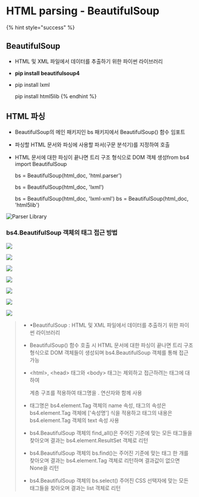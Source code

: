 # HTML parsing - BeautifulSoup

{% hint style="success" %}
## BeautifulSoup

* HTML 및 XML 파일에서 데이터를 추출하기 위한 파이썬 라이브러리
* **pip install beautifulsoup4**
* pip install lxml

  pip install html5lib
{% endhint %}

## HTML 파싱

* BeautifulSoup의 메인 패키지인 bs 패키지에서 BeautifulSoup\(\) 함수 임포트
* 파싱할 HTML 문서와 파싱에 사용할 파서\(구문 분석기\)를 지정하여 호출
* HTML 문서에 대한 파싱이 끝나면 트리 구조 형식으로 DOM 객체 생성from bs4 import BeautifulSoup

  bs = BeautifulSoup\(html\_doc, 'html.parser'\)

  bs = BeautifulSoup\(html\_doc, 'lxml'\)

  bs = BeautifulSoup\(html\_doc, 'lxml-xml'\)  bs = BeautifulSoup\(html\_doc, 'html5lib'\)

![Parser Library](../.gitbook/assets/image%20%28251%29.png)

### bs4.BeautifulSoup 객체의 태그 접근 방법

![](../.gitbook/assets/image%20%28227%29.png)

![](../.gitbook/assets/image%20%28248%29.png)

![](../.gitbook/assets/image%20%28245%29.png)

![](../.gitbook/assets/image%20%28249%29.png)

![](../.gitbook/assets/image%20%28246%29.png)

![](../.gitbook/assets/image%20%28252%29.png)

![](../.gitbook/assets/image%20%28225%29.png)

> * •BeautifulSoup : HTML 및 XML 파일에서 데이터를 추출하기  위한 파이썬 라이브러리
> * BeautifulSoup\(\) 함수 호출 시 HTML 문서에 대한 파싱이  끝나면 트리 구조 형식으로 DOM 객체들이 생성되며  bs4.BeautifulSoup 객체를 통해 접근 가능
> * &lt;html&gt;, &lt;head&gt; 태그와 &lt;body&gt; 태그는 제외하고 접근하려는  태그에 대하여
>
>   계층 구조를 적용하여 태그명을 . 연산자와 함께 사용
>
> * 태그명은 bs4.element.Tag 객체의 name 속성, 태그의 속성은  bs4.element.Tag 객체에 \['속성명'\] 식을 적용하고 태그의  내용은 bs4.element.Tag 객체의 text 속성 사용
> * bs4.BeautifulSoup 객체의 find\_all\(\)은 주어진 기준에 맞는 모든 태그들을 찾아오며 결과는 bs4.element.ResultSet 객체로 리턴
> *  bs4.BeautifulSoup 객체의 bs.find\(\)는 주어진 기준에 맞는 태그 한 개를 찾아오며 결과는 bs4.element.Tag 객체로 리턴하며 결과값이 없으면 None을 리턴 
> * bs4.BeautifulSoup 객체의 bs.select\(\) 주어진 CSS 선택자에 맞는 모든 태그들을 찾아오며 결과는 list 객체로 리턴

